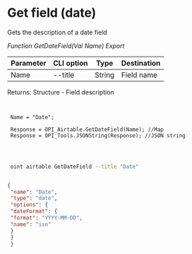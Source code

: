 ﻿---
sidebar_position: 7
---

# Get field (date)
 Gets the description of a date field


*Function GetDateField(Val Name) Export*

 | Parameter | CLI option | Type | Destination |
 |-|-|-|-|
 | Name | --title | String | Field name |

 
 Returns: Structure - Field description

```bsl title="Code example"
	
 
 Name = "Date";
 
 Response = OPI_Airtable.GetDateField(Name); //Map
 Response = OPI_Tools.JSONString(Response); //JSON string
 
	
```

```sh title="CLI command example"
 
 oint airtable GetDateField --title "Date"

```


```json title="Result"

{
 "name": "Date",
 "type": "date",
 "options": {
 "dateFormat": {
 "format": "YYYY-MM-DD",
 "name": "iso"
 }
 }
 }

```
